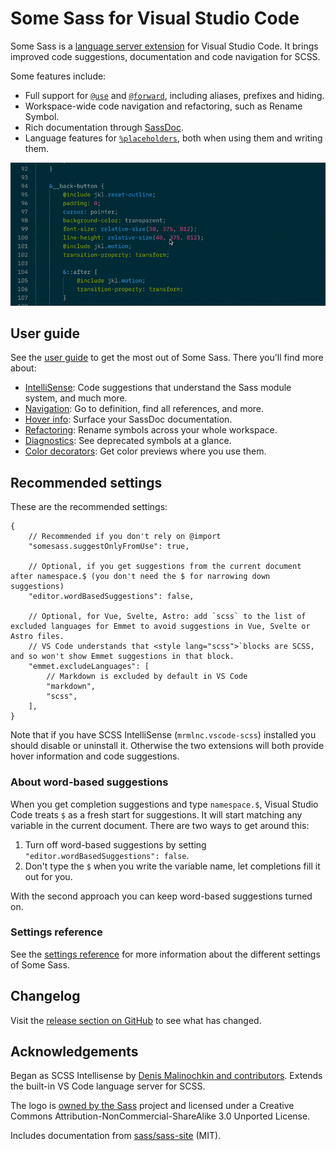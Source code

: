 # Some Sass for Visual Studio Code

Some Sass is a [language server extension](https://code.visualstudio.com/api/language-extensions/language-server-extension-guide) for Visual Studio Code. It brings improved code suggestions, documentation and code navigation for SCSS.

Some features include:

- Full support for [`@use`](https://sass-lang.com/documentation/at-rules/use/) and [`@forward`](https://sass-lang.com/documentation/at-rules/forward/), including aliases, prefixes and hiding.
- Workspace-wide code navigation and refactoring, such as Rename Symbol.
- Rich documentation through [SassDoc](http://sassdoc.com).
- Language features for [`%placeholders`](https://sass-lang.com/documentation/style-rules/placeholder-selectors/), both when using them and writing them.

![](../docs/src/images/highlight-reel.gif)

## User guide

See the [user guide](https://wkillerud.github.io/some-sass/) to get the most out of Some Sass. There you'll find more about:

- [IntelliSense](https://wkillerud.github.io/some-sass/user-guide/completions.html): Code suggestions that understand the Sass module system, and much more.
- [Navigation](https://wkillerud.github.io/some-sass/user-guide/navigation.html): Go to definition, find all references, and more.
- [Hover info](https://wkillerud.github.io/some-sass/user-guide/hover.html): Surface your SassDoc documentation.
- [Refactoring](https://wkillerud.github.io/some-sass/user-guide/refactoring.html): Rename symbols across your whole workspace.
- [Diagnostics](https://wkillerud.github.io/some-sass/user-guide/diagnostics.html): See deprecated symbols at a glance.
- [Color decorators](https://wkillerud.github.io/some-sass/user-guide/color.html): Get color previews where you use them.

## Recommended settings

These are the recommended settings:

```jsonc
{
	// Recommended if you don't rely on @import
	"somesass.suggestOnlyFromUse": true,

	// Optional, if you get suggestions from the current document after namespace.$ (you don't need the $ for narrowing down suggestions)
	"editor.wordBasedSuggestions": false,

	// Optional, for Vue, Svelte, Astro: add `scss` to the list of excluded languages for Emmet to avoid suggestions in Vue, Svelte or Astro files.
	// VS Code understands that <style lang="scss">`blocks are SCSS, and so won't show Emmet suggestions in that block.
	"emmet.excludeLanguages": [
		// Markdown is excluded by default in VS Code
		"markdown",
		"scss",
	],
}
```

Note that if you have SCSS IntelliSense (`mrmlnc.vscode-scss`) installed you should disable or uninstall it. Otherwise the two extensions will both provide hover information and code suggestions.

### About word-based suggestions

When you get completion suggestions and type `namespace.$`, Visual Studio Code treats `$` as a fresh start for suggestions. It will start matching any variable in the current document. There are two ways to get around this:

1. Turn off word-based suggestions by setting `"editor.wordBasedSuggestions": false`.
2. Don't type the `$` when you write the variable name, let completions fill it out for you.

With the second approach you can keep word-based suggestions turned on.

### Settings reference

See the [settings reference](https://wkillerud.github.io/some-sass/user-guide/settings.html#settings-reference) for more information about the different settings of Some Sass.

## Changelog

Visit the [release section on GitHub](https://github.com/wkillerud/some-sass/releases) to see what has changed.

## Acknowledgements

Began as SCSS Intellisense by [Denis Malinochkin and contributors](https://github.com/mrmlnc/vscode-scss). Extends the built-in VS Code language server for SCSS.

The logo is [owned by the Sass](https://sass-lang.com/styleguide/brand) project and licensed under a Creative Commons Attribution-NonCommercial-ShareAlike 3.0 Unported License.

Includes documentation from [sass/sass-site](https://github.com/sass/sass-site) (MIT).
